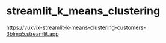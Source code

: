 # streamlit_k_means_clustering

https://vuxvix-streamlit-k-means-clustering-customers-3blmq5.streamlit.app

